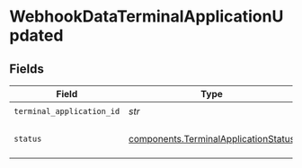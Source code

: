 # WebhookDataTerminalApplicationUpdated


## Fields

| Field                                                                                        | Type                                                                                         | Required                                                                                     | Description                                                                                  | Example                                                                                      |
| -------------------------------------------------------------------------------------------- | -------------------------------------------------------------------------------------------- | -------------------------------------------------------------------------------------------- | -------------------------------------------------------------------------------------------- | -------------------------------------------------------------------------------------------- |
| `terminal_application_id`                                                                    | *str*                                                                                        | :heavy_check_mark:                                                                           | N/A                                                                                          |                                                                                              |
| `status`                                                                                     | [components.TerminalApplicationStatus](../../models/components/terminalapplicationstatus.md) | :heavy_check_mark:                                                                           | Status of the terminal application.                                                          | enabled                                                                                      |